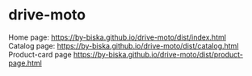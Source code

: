 # drive-moto
Home page:
https://by-biska.github.io/drive-moto/dist/index.html
<br>
Catalog page:
https://by-biska.github.io/drive-moto/dist/catalog.html
<br>
Product-card page
https://by-biska.github.io/drive-moto/dist/product-page.html
